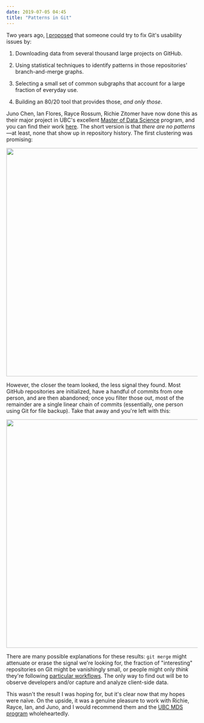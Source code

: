 ```yaml
---
date: 2019-07-05 04:45
title: "Patterns in Git"
---
```


Two years ago,
[I proposed]({{site.github.url}}/2017/09/30/git-graphs-and-engineering.html) that someone could try to fix Git's usability issues by:

1. Downloading data from several thousand large projects on GitHub.

2. Using statistical techniques to identify patterns in those repositories' branch-and-merge graphs.

3. Selecting a small set of common subgraphs that account for a large fraction of everyday use.

4. Building an 80/20 tool that provides those, *and only those*.

Juno Chen, Ian Flores, Rayce Rossum, Richie Zitomer have now done this
as their major project in UBC's excellent [Master of Data Science](https://masterdatascience.ubc.ca/) program,
and you can find their work [here](https://github.com/UBC-MDS/RStudio-GitHub-Analysis/).
The short version is that *there are no patterns*—at least,
none that show up in repository history.
The first clustering was promising:

<img src="{{site.github.url}}/files/2019/07/global_clustering.png" width="600px" />

However,
the closer the team looked, the less signal they found.
Most GitHub repositories are initialized, have a handful of commits from one person, and are then abandoned;
once you filter those out,
most of the remainder are a single linear chain of commits (essentially, one person using Git for file backup).
Take that away and you're left with this:

<img src="{{site.github.url}}/files/2019/07/embeddings_tsne.png" width="600px" />

There are many possible explanations for these results:
`git merge` might attenuate or erase the signal we're looking for,
the fraction of "interesting" repositories on Git might be vanishingly small,
or people might only *think* they're following [particular workflows](https://nvie.com/posts/a-successful-git-branching-model/).
The only way to find out will be to observe developers and/or capture and analyze client-side data.

This wasn't the result I was hoping for,
but it's clear now that my hopes were naïve.
On the upside,
it was a genuine pleasure to work with Richie, Rayce, Ian, and Juno,
and I would recommend them and the [UBC MDS program](https://masterdatascience.ubc.ca/) wholeheartedly.
